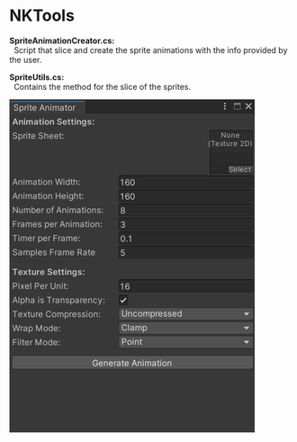 # NKTools

**SpriteAnimationCreator.cs:**  
&nbsp;  Script that slice and create the sprite animations with the info provided by the user.
  
**SpriteUtils.cs:**  
&nbsp;  Contains the method for the slice of the sprites.

![Sprite Animator](/Images/SpriteAnimator.png)
